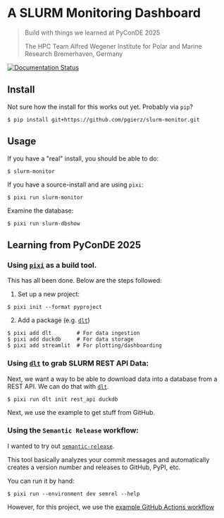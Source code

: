 # A SLURM Monitoring Dashboard
> Build with things we learned at PyConDE 2025
>
> The HPC Team
> Alfred Wegener Institute for Polar and Marine Research
> Bremerhaven, Germany

[![Documentation Status](https://readthedocs.org/projects/slurm-monitor/badge/?version=latest)](https://slurm-monitor.readthedocs.io/en/latest/?badge=latest)

## Install
Not sure how the install for this works out yet. Probably via `pip`?
```
$ pip install git+https://github.com/pgierz/slurm-monitor.git
```

## Usage
If you have a "real" install, you should be able to do:
```console
$ slurm-monitor
```

If you have a source-install and are using `pixi`:
```console
$ pixi run slurm-monitor
```

Examine the database:
```console
$ pixi run slurm-dbshow
```

## Learning from PyConDE 2025

### Using [`pixi`](https://pixi.sh/) as a build tool.

This has all been done. Below are the steps followed:

1. Set up a new project:
```console
$ pixi init --format pyproject
```

2. Add a package (e.g. [`dlt`](https://dlthub.com/docs/intro))
```console
$ pixi add dlt        # For data ingestion
$ pixi add duckdb     # For data storage
$ pixi add streamlit  # For plotting/dashboarding
```

### Using [`dlt`](https://dlthub.com) to grab SLURM REST API Data:

Next, we want a way to be able to download data into a database from
a REST API. We can do that with [`dlt`](https://dlthub.com/docs/intro).

```console
$ pixi run dlt init rest_api duckdb
```

Next, we use the example to get stuff from GitHub.

### Using the `Semantic Release` workflow:

I wanted to try out [`semantic-release`](https://python-semantic-release.readthedocs.io/en/latest/index.html).

This tool basically analyzes your commit messages and automatically creates a version number and releases to GitHub, PyPI, etc.

You can run it by hand:
```console
$ pixi run --environment dev semrel --help
```

However, for this project, we use the [example GitHub Actions workflow](https://python-semantic-release.readthedocs.io/en/latest/automatic-releases/github-actions.html#common-workflow-example)
